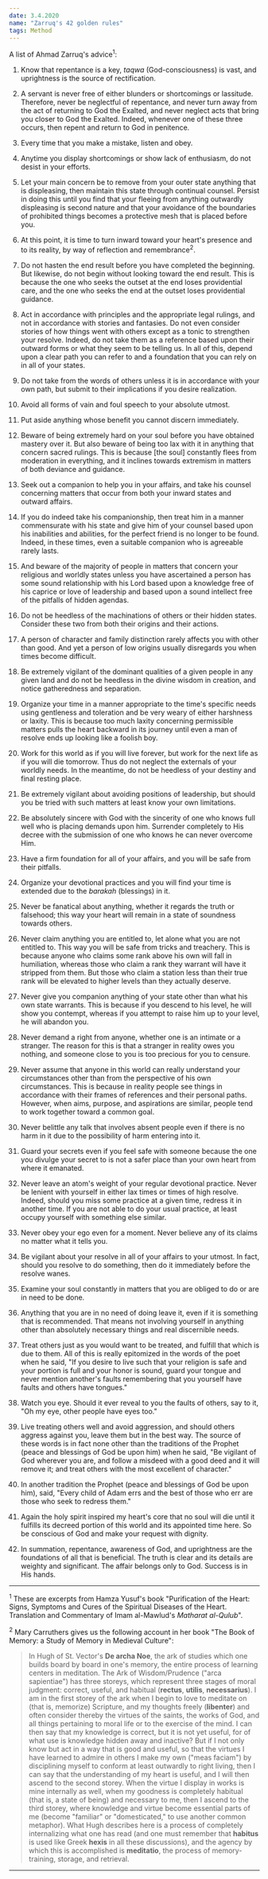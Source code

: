 ```yaml
---
date: 3.4.2020
name: "Zarruq's 42 golden rules"
tags: Method
---
```


A list of Ahmad Zarruq's advice<sup>1</sup>:

1. Know that repentance is a key, *taqwa* (God-consciousness) is vast,
   and uprightness is the source of rectification.

2. A servant is never free of either blunders or shortcomings or
   lassitude. Therefore, never be neglectful of repentance, and never
   turn away from the act of returning to God the Exalted, and never
   neglect acts that bring you closer to God the Exalted. Indeed,
   whenever one of these three occurs, then repent and return to God
   in penitence.

3. Every time that you make a mistake, listen and obey.

4. Anytime you display shortcomings or show lack of enthusiasm, do not
   desist in your efforts.

5. Let your main concern be to remove from your outer state anything
   that is displeasing, then maintain this state through continual
   counsel. Persist in doing this until you find that your fleeing
   from anything outwardly displeasing is second nature and that your
   avoidance of the boundaries of prohibited things becomes a
   protective mesh that is placed before you.

6. At this point, it is time to turn inward toward your heart's
   presence and to its reality, by way of reflection and
   remembrance<sup>2</sup>.

7. Do not hasten the end result before you have completed the
   beginning. But likewise, do not begin without looking toward the
   end result. This is because the one who seeks the outset at the end
   loses providential care, and the one who seeks the end at the outset
   loses providential guidance.

8. Act in accordance with principles and the appropriate legal
   rulings, and not in accordance with stories and fantasies. Do not
   even consider stories of how things went with others except as a
   tonic to strengthen your resolve. Indeed, do not take them as a
   reference based upon their outward forms or what they seem to be
   telling us. In all of this, depend upon a clear path you can refer
   to and a foundation that you can rely on in all of your states.

9. Do not take from the words of others unless it is in accordance
   with your own path, but submit to their implications if you desire
   realization.

10. Avoid all forms of vain and foul speech to your absolute utmost.

11. Put aside anything whose benefit you cannot discern immediately.

12. Beware of being extremely hard on your soul before you have
    obtained mastery over it. But also beware of being too lax with it
    in anything that concern sacred rulings. This is because [the
    soul] constantly flees from moderation in everything, and it
    inclines towards extremism in matters of both deviance and
    guidance.

13. Seek out a companion to help you in your affairs, and take his
    counsel concerning matters that occur from both your inward states
    and outward affairs.

14. If you do indeed take his companionship, then treat him in a
    manner commensurate with his state and give him of your counsel
    based upon his inabilities and abilities, for the perfect friend
    is no longer to be found. Indeed, in these times, even a
    suitable companion who is agreeable rarely lasts.

15. And beware of the majority of people in matters that concern your
    religious and worldly states unless you have ascertained a person
    has some sound relationship with his Lord based upon a knowledge
    free of his caprice or love of leadership and based upon a sound
    intellect free of the pitfalls of hidden agendas.

16. Do not be heedless of the machinations of others or their hidden
    states. Consider these two from both their origins and their
    actions.

17. A person of character and family distinction rarely affects you
    with other than good. And yet a person of low origins usually
    disregards you when times become difficult.

18. Be extremely vigilant of the dominant qualities of a given people
    in any given land and do not be heedless in the divine wisdom in
    creation, and notice gatheredness and separation.

19. Organize your time in a manner appropriate to the time's specific
    needs using gentleness and toleration and be very weary of either
    harshness or laxity. This is because too much laxity concerning
    permissible matters pulls the heart backward in its journey until
    even a man of resolve ends up looking like a foolish boy.

20. Work for this world as if you will live forever, but work for the
    next life as if you will die tomorrow. Thus do not neglect the
    externals of your worldly needs. In the meantime, do not be
    heedless of your destiny and final resting place.

21. Be extremely vigilant about avoiding positions of leadership, but
    should you be tried with such matters at least know your own
    limitations.

22. Be absolutely sincere with God with the sincerity of one who knows
    full well who is placing demands upon him. Surrender completely to
    His decree with the submission of one who knows he can never
    overcome Him.

23. Have a firm foundation for all of your affairs, and you will be
    safe from their pitfalls.

24. Organize your devotional practices and you will find your time is
    extended due to the *barakah* (blessings) in it.

25. Never be fanatical about anything, whether it regards the truth or
    falsehood; this way your heart will remain in a state of soundness
    towards others.

26. Never claim anything you are entitled to, let alone what you are
    not entitled to. This way you will be safe from tricks and
    treachery. This is because anyone who claims some rank above his
    own will fall in humiliation, whereas those who claim a rank they
    warrant will have it stripped from them. But those who claim a
    station less than their true rank will be elevated to higher
    levels than they actually deserve.

27. Never give you companion anything of your state other than what
    his own state warrants. This is because if you descend to his
    level, he will show you contempt, whereas if you attempt to raise
    him up to your level, he will abandon you.

28. Never demand a right from anyone, whether one is an intimate or a
    stranger. The reason for this is that a stranger in reality owes
    you nothing, and someone close to you is too precious for you to
    censure.

29. Never assume that anyone in this world can really understand your
    circumstances other than from the perspective of his own
    circumstances. This is because in reality people see things in
    accordance with their frames of references and their personal
    paths. However, when aims, purpose, and aspirations are similar,
    people tend to work together toward a common goal.

30. Never belittle any talk that involves absent people even if there
    is no harm in it due to the possibility of harm entering into it.

31. Guard your secrets even if you feel safe with someone because the
    one you divulge your secret to is not a safer place than your own
    heart from where it emanated.

32. Never leave an atom's weight of your regular devotional
    practice. Never be lenient with yourself in either lax times or
    times of high resolve. Indeed, should you miss some practice at a
    given time, redress it in another time. If you are not able to do
    your usual practice, at least occupy yourself with something else
    similar.

33. Never obey your ego even for a moment. Never believe any of its
    claims no matter what it tells you.

34. Be vigilant about your resolve in all of your affairs to your
    utmost. In fact, should you resolve to do something, then do it
    immediately before the resolve wanes.

35. Examine your soul constantly in matters that you are obliged to do
    or are in need to be done.

36. Anything that you are in no need of doing leave it, even if it is
    something that is recommended. That means not involving yourself
    in anything other than absolutely necessary things and real
    discernible needs.

37. Treat others just as you would want to be treated, and fulfill
    that which is due to them. All of this is really epitomized in the
    words of the poet when he said, "If you desire to live such that
    your religion is safe and your portion is full and your honor is
    sound, guard your tongue and never mention another's faults
    remembering that you yourself have faults and others have
    tongues."

38. Watch you eye. Should it ever reveal to you the faults of others,
    say to it, "Oh my eye, other people have eyes too."

39. Live treating others well and avoid aggression, and should others
    aggress against you, leave them but in the best way. The source of
    these words is in fact none other than the traditions of the
    Prophet (peace and blessings of God be upon him) when he said, "Be
    vigilant of God wherever you are, and follow a misdeed with a good
    deed and it will remove it; and treat others with the most
    excellent of character."

40. In another tradition the Prophet (peace and blessings of God be
    upon him), said, "Every child of Adam errs and the best of those
    who err are those who seek to redress them."

41. Again the holy spirit inspired my heart's core that no soul will
    die until it fulfills its decreed portion of this world and its
    appointed time here. So be conscious of God and make your request
    with dignity.

42. In summation, repentance, awareness of God, and uprightness are
    the foundations of all that is beneficial. The truth is clear and
    its details are weighty and significant. The affair belongs only
    to God. Success is in His hands.

--- 

<sup>1</sup> These are excerpts from Hamza Yusuf's book "Purification
of the Heart: Signs, Symptoms and Cures of the Spiritual Diseases of
the Heart. Translation and Commentary of Imam al-Mawlud's *Matharat
al-Qulub*".

<sup>2</sup> Mary Carruthers gives us the following account in her
book "The Book of Memory: a Study of Memory in Medieval Culture": 

> In Hugh of St. Vector's **De archa Noe**, the ark of studies which
> one builds board by board in one's memory, the entire process of
> learning centers in meditation. The Ark of Wisdom/Prudence ("arca
> sapientiae") has three storeys, which represent three stages of
> moral judgment: correct, useful, and habitual (**rectus**,
> **utilis**, **necessarius**). I am in the first storey of the ark
> when I begin to love to meditate on (that is, memorize) Scripture,
> and my thoughts freely (**libenter**) and often consider thereby
> the virtues of the saints, the works of God, and all things
> pertaining to moral life or to the exercise of the mind. I can then
> say that my knowledge is correct, but it is not yet useful, for of
> what use is knowledge hidden away and inactive? But if I not only
> know but act in a way that is good and useful, so that the virtues I
> have learned to admire in others I make my own ("meas faciam") by
> disciplining myself to conform at least outwardly to right living,
> then I can say that the understanding of my heart is useful, and I
> will then ascend to the second storey. When the virtue I display in
> works is mine internally as well, when my goodness is completely
> habitual (that is, a state of being) and necessary to me, then I
> ascend to the third storey, where knowledge and virtue become
> essential parts of me (become "familiar" or "domesticated," to use
> another common metaphor). What Hugh describes here is a process of
> completely internalizing what one has read (and one must remember
> that **habitus** is used like Greek **hexis** in all these
> discussions), and the agency by which this is accomplished is
> **meditatio**, the process of memory-training, storage, and
> retrieval.

---


